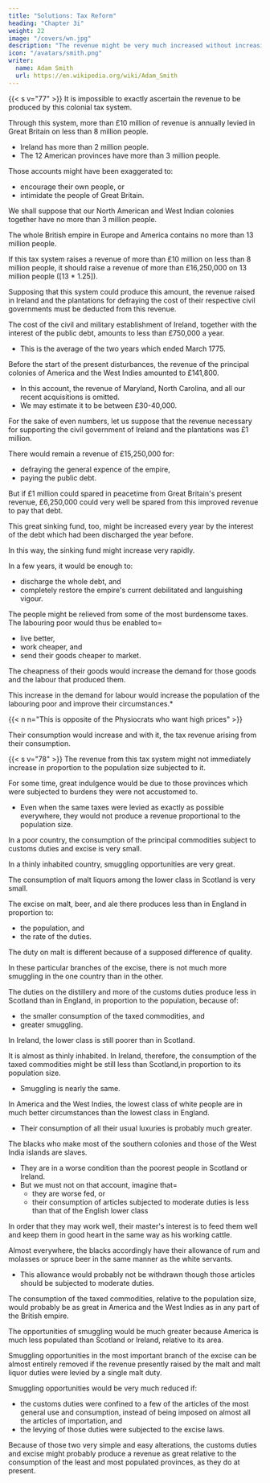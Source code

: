 ```yaml
---
title: "Solutions: Tax Reform"
heading: "Chapter 3i"
weight: 22
image: "/covers/wn.jpg"
description: "The revenue might be very much increased without increasing the burden on the people"
icon: "/avatars/smith.png"
writer:
  name: Adam Smith
  url: https://en.wikipedia.org/wiki/Adam_Smith
---
```



{{< s v="77" >}} It is impossible to exactly ascertain the revenue to be produced by this colonial tax system.

Through this system, more than £10 million of revenue is annually levied in Great Britain on less than 8 million people.
- Ireland has more than 2 million people.
- The 12 American provinces have more than 3 million people.

Those accounts might have been exaggerated to:
- encourage their own people, or
- intimidate the people of Great Britain.

We shall suppose that our North American and West Indian colonies together have no more than 3 million people.

The whole British empire in Europe and America contains no more than 13 million people.

If this tax system raises a revenue of more than £10 million on less than 8 million people, it should raise a revenue of more than £16,250,000 on 13 million people ([13 * 1.25]).

Supposing that this system could produce this amount, the revenue raised in Ireland and the plantations for defraying the cost of their respective civil governments must be deducted from this revenue.

The cost of the civil and military establishment of Ireland, together with the interest of the public debt, amounts to less than £750,000 a year.
- This is the average of the two years which ended March 1775.

Before the start of the present disturbances, the revenue of the principal colonies of America and the West Indies amounted to £141,800.
- In this account, the revenue of Maryland, North Carolina, and all our recent acquisitions is omitted.
- We may estimate it to be between £30-40,000.

For the sake of even numbers, let us suppose that the revenue necessary for supporting the civil government of Ireland and the plantations was £1 million.

There would remain a revenue of £15,250,000 for:
- defraying the general expence of the empire,
- paying the public debt.

But if £1 million could spared in peacetime from Great Britain's present revenue, £6,250,000 could very well be spared from this improved revenue to pay that debt.

This great sinking fund, too, might be increased every year by the interest of the debt which had been discharged the year before.

In this way, the sinking fund might increase very rapidly.

In a few years, it would be enough to:
- discharge the whole debt, and
- completely restore the empire's current debilitated and languishing vigour.

The people might be relieved from some of the most burdensome taxes. The labouring poor would thus be enabled to= 
- live better,
- work cheaper, and
- send their goods cheaper to market.

The cheapness of their goods would increase the demand for those goods and the labour that produced them. 

This increase in the demand for labour would increase the population of the labouring poor and improve their circumstances.*

{{< n n="This is opposite of the Physiocrats who want high prices" >}}

Their consumption would increase and with it, the tax revenue arising from their consumption.



{{< s v="78" >}} The revenue from this tax system might not immediately increase in proportion to the population size subjected to it.

For some time, great indulgence would be due to those provinces which were subjected to burdens they were not accustomed to.
- Even when the same taxes were levied as exactly as possible everywhere, they would not produce a revenue proportional to the population size.

In a poor country, the consumption of the principal commodities subject to customs duties and excise is very small.

In a thinly inhabited country, smuggling opportunities are very great.

The consumption of malt liquors among the lower class in Scotland is very small.

The excise on malt, beer, and ale there produces less than in England in proportion to:
- the population, and
- the rate of the duties.

The duty on malt is different because of a supposed difference of quality.

In these particular branches of the excise, there is not much more smuggling in the one country than in the other.

The duties on the distillery and more of the customs duties produce less in Scotland than in England, in proportion to the population, because of:
- the smaller consumption of the taxed commodities, and
- greater smuggling.

In Ireland, the lower class is still poorer than in Scotland.

It is almost as thinly inhabited.
In Ireland, therefore, the consumption of the taxed commodities might be still less than Scotland,in proportion to its population size.
- Smuggling is nearly the same.

In America and the West Indies, the lowest class of white people are in much better circumstances than the lowest class in England.
- Their consumption of all their usual luxuries is probably much greater.

The blacks who make most of the southern colonies and those of the West India islands are slaves.
- They are in a worse condition than the poorest people in Scotland or Ireland.
- But we must not on that account, imagine that= 
  - they are worse fed, or
  - their consumption of articles subjected to moderate duties is less than that of the English lower class

In order that they may work well, their master's interest is to feed them well and keep them in good heart in the same way as his working cattle.

Almost everywhere, the blacks accordingly have their allowance of rum and molasses or spruce beer in the same manner as the white servants.
- This allowance would probably not be withdrawn though those articles should be subjected to moderate duties.

The consumption of the taxed commodities, relative to the population size, would probably be as great in America and the West Indies as in any part of the British empire.

The opportunities of smuggling would be much greater because America is much less populated than Scotland or Ireland, relative to its area.

Smuggling opportunities in the most important branch of the excise can be almost entirely removed if the revenue presently raised by the malt and malt liquor duties were levied by a single malt duty.

Smuggling opportunities would be very much reduced if:
- the customs duties were confined to a few of the articles of the most general use and consumption, instead of being imposed on almost all the articles of importation, and
- the levying of those duties were subjected to the excise laws.

Because of those two very simple and easy alterations, the customs duties and excise might probably produce a revenue as great relative to the consumption of the least and most populated provinces, as they do at present.
